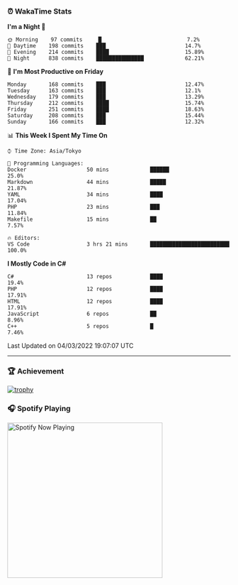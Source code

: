 ### ⏰ WakaTime Stats


<!--START_SECTION:waka-->
**I'm a Night 🦉** 

```text
🌞 Morning    97 commits     █                           7.2% 
🌆 Daytime    198 commits    ███                         14.7% 
🌃 Evening    214 commits    ████                        15.89% 
🌙 Night      838 commits    ███████████████             62.21%

```
📅 **I'm Most Productive on Friday** 

```text
Monday       168 commits    ███                         12.47% 
Tuesday      163 commits    ███                         12.1% 
Wednesday    179 commits    ███                         13.29% 
Thursday     212 commits    ████                        15.74% 
Friday       251 commits    ████                        18.63% 
Saturday     208 commits    ███                         15.44% 
Sunday       166 commits    ███                         12.32%

```


📊 **This Week I Spent My Time On** 

```text
⌚︎ Time Zone: Asia/Tokyo

💬 Programming Languages: 
Docker                   50 mins             ██████                      25.0% 
Markdown                 44 mins             █████                       21.87% 
YAML                     34 mins             ████                        17.04% 
PHP                      23 mins             ███                         11.84% 
Makefile                 15 mins             ██                          7.57%

🔥 Editors: 
VS Code                  3 hrs 21 mins       █████████████████████████   100.0%

```

**I Mostly Code in C#** 

```text
C#                       13 repos            ████                        19.4% 
PHP                      12 repos            ████                        17.91% 
HTML                     12 repos            ████                        17.91% 
JavaScript               6 repos             ██                          8.96% 
C++                      5 repos             █                           7.46%

```



 Last Updated on 04/03/2022 19:07:07 UTC
<!--END_SECTION:waka-->

---

### 🏆 Achievement

[![trophy](https://github-profile-trophy.vercel.app/?username=Slime-hatena&theme=flat&no-bg=true&no-frame=true&column=8)](https://github.com/ryo-ma/github-profile-trophy)

### 🎧 Spotify Playing

[<img src="https://spotify-now-playing-slime-hatena.vercel.app/api/spotify-playing" alt="Spotify Now Playing" width="350" />](https://open.spotify.com/user/slime_hatena)

<!--
**Slime-hatena/Slime-hatena** is a ✨ _special_ ✨ repository because its `README.md` (this file) appears on your GitHub profile.

Here are some ideas to get you started:

- 🔭 I’m currently working on ...
- 🌱 I’m currently learning ...
- 👯 I’m looking to collaborate on ...
- 🤔 I’m looking for help with ...
- 💬 Ask me about ...
- 📫 How to reach me: ...
- 😄 Pronouns: ...
- ⚡ Fun fact: ...
-->
